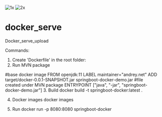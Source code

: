 ![1x](https://user-images.githubusercontent.com/47631892/147390244-ecaad7d3-061b-427f-8ac3-ca3ce842f4db.png)
![2x](https://user-images.githubusercontent.com/47631892/147390245-ac310681-9e4d-4421-93a2-28d1bd00ad83.png)



# docker_serve
Docker_serve_upload

Commands:
1. Create 'Dockerfile' in the root folder:
2. Run MVN package

#base docker image
FROM openjdk:11
LABEL maintainer="andrey.net"
ADD target/docker-0.0.1-SNAPSHOT.jar springboot-docker-demo.jar #file created under MVN package
ENTRYPOINT ["java", "-jar", "springboot-docker-demo.jar"]
3. Build
docker build -t springboot-docker:latest .

4. Docker images
docker images

5. Run
docker run -p 8080:8080 springboot-docker


